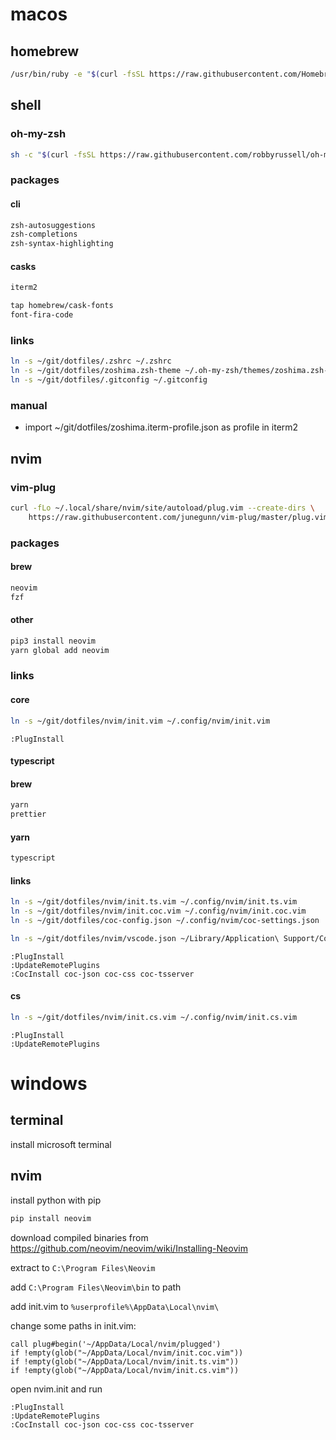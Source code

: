 # macos
## homebrew
```sh
/usr/bin/ruby -e "$(curl -fsSL https://raw.githubusercontent.com/Homebrew/install/master/install)"
```

## shell
### oh-my-zsh
```sh
sh -c "$(curl -fsSL https://raw.githubusercontent.com/robbyrussell/oh-my-zsh/master/tools/install.sh)"
```

### packages
#### cli
```sh
zsh-autosuggestions
zsh-completions
zsh-syntax-highlighting
```

#### casks
```sh
iterm2
```

```sh
tap homebrew/cask-fonts
font-fira-code
```

### links
```sh
ln -s ~/git/dotfiles/.zshrc ~/.zshrc
ln -s ~/git/dotfiles/zoshima.zsh-theme ~/.oh-my-zsh/themes/zoshima.zsh-theme
ln -s ~/git/dotfiles/.gitconfig ~/.gitconfig
```

### manual
- import ~/git/dotfiles/zoshima.iterm-profile.json as profile in iterm2

## nvim

### vim-plug
```sh
curl -fLo ~/.local/share/nvim/site/autoload/plug.vim --create-dirs \
    https://raw.githubusercontent.com/junegunn/vim-plug/master/plug.vim
```

### packages
#### brew
```sh
neovim
fzf
```

#### other
```sh
pip3 install neovim
yarn global add neovim
```

### links
#### core
```sh
ln -s ~/git/dotfiles/nvim/init.vim ~/.config/nvim/init.vim 
```

```
:PlugInstall
```

#### typescript
#### brew
```sh
yarn
prettier
```

#### yarn
```sh
typescript
```

#### links
```sh
ln -s ~/git/dotfiles/nvim/init.ts.vim ~/.config/nvim/init.ts.vim 
ln -s ~/git/dotfiles/nvim/init.coc.vim ~/.config/nvim/init.coc.vim 
ln -s ~/git/dotfiles/coc-config.json ~/.config/nvim/coc-settings.json
```

```sh
ln -s ~/git/dotfiles/nvim/vscode.json ~/Library/Application\ Support/Code/User/settings.json
```

```
:PlugInstall
:UpdateRemotePlugins
:CocInstall coc-json coc-css coc-tsserver
```

#### cs
```sh
ln -s ~/git/dotfiles/nvim/init.cs.vim ~/.config/nvim/init.cs.vim 
```

```
:PlugInstall
:UpdateRemotePlugins
```

# windows
## terminal
install microsoft terminal

## nvim
install python with pip

```sh
pip install neovim
```

download compiled binaries from https://github.com/neovim/neovim/wiki/Installing-Neovim

extract to ``C:\Program Files\Neovim``

add ``C:\Program Files\Neovim\bin`` to path

add init.vim to ``%userprofile%\AppData\Local\nvim\``

change some paths in init.vim:
```vim
call plug#begin('~/AppData/Local/nvim/plugged')
if !empty(glob("~/AppData/Local/nvim/init.coc.vim"))
if !empty(glob("~/AppData/Local/nvim/init.ts.vim"))
if !empty(glob("~/AppData/Local/nvim/init.cs.vim"))
```

open nvim.init and run
```vim
:PlugInstall
:UpdateRemotePlugins
:CocInstall coc-json coc-css coc-tsserver
```

